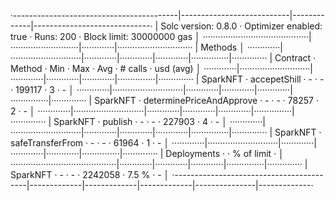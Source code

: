 ·-----------------------------------------|---------------------------|-------------|-----------------------------·
|           Solc version: 0.8.0           ·  Optimizer enabled: true  ·  Runs: 200  ·  Block limit: 30000000 gas  │
··········································|···························|·············|······························
|  Methods                                                                                                        │
·············|····························|·············|·············|·············|···············|··············
|  Contract  ·  Method                    ·  Min        ·  Max        ·  Avg        ·  # calls      ·  usd (avg)  │
·············|····························|·············|·············|·············|···············|··············
|  SparkNFT  ·  accepetShill              ·          -  ·          -  ·     199117  ·            3  ·          -  │
·············|····························|·············|·············|·············|···············|··············
|  SparkNFT  ·  determinePriceAndApprove  ·          -  ·          -  ·      78257  ·            2  ·          -  │
·············|····························|·············|·············|·············|···············|··············
|  SparkNFT  ·  publish                   ·          -  ·          -  ·     227903  ·            4  ·          -  │
·············|····························|·············|·············|·············|···············|··············
|  SparkNFT  ·  safeTransferFrom          ·          -  ·          -  ·      61964  ·            1  ·          -  │
·············|····························|·············|·············|·············|···············|··············
|  Deployments                            ·                                         ·  % of limit   ·             │
··········································|·············|·············|·············|···············|··············
|  SparkNFT                               ·          -  ·          -  ·    2242058  ·        7.5 %  ·          -  │
·-----------------------------------------|-------------|-------------|-------------|---------------|-------------·
